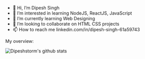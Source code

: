 - 👋 Hi, I’m Dipesh Singh
- 👀 I’m interested in learning NodeJS, ReactJS, JavaScript
- 🌱 I’m currently learning Web Designing
- 💞️ I’m looking to collaborate on HTML CSS projects
- 📫 How to reach me linkedin.com/in/dipesh-singh-61a59743

<div><p>My overview: </p></div>

![Dipeshstorm's github stats](https://github-readme-stats.vercel.app/api?username=Dipeshstorm&show_icons=true)
<br />

<!---
Dipeshstorm/Dipeshstorm is a ✨ special ✨ repository because its `README.md` (this file) appears on your GitHub profile.
You can click the Preview link to take a look at your changes.
--->
